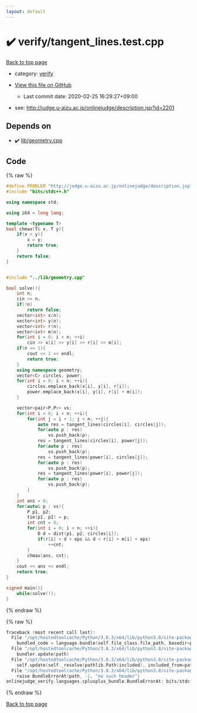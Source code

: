 ```yaml
---
layout: default
---
```


<!-- mathjax config similar to math.stackexchange -->
<script type="text/javascript" async
  src="https://cdnjs.cloudflare.com/ajax/libs/mathjax/2.7.5/MathJax.js?config=TeX-MML-AM_CHTML">
</script>
<script type="text/x-mathjax-config">
  MathJax.Hub.Config({
    TeX: { equationNumbers: { autoNumber: "AMS" }},
    tex2jax: {
      inlineMath: [ ['$','$'] ],
      processEscapes: true
    },
    "HTML-CSS": { matchFontHeight: false },
    displayAlign: "left",
    displayIndent: "2em"
  });
</script>

<script type="text/javascript" src="https://cdnjs.cloudflare.com/ajax/libs/jquery/3.4.1/jquery.min.js"></script>
<script src="https://cdn.jsdelivr.net/npm/jquery-balloon-js@1.1.2/jquery.balloon.min.js" integrity="sha256-ZEYs9VrgAeNuPvs15E39OsyOJaIkXEEt10fzxJ20+2I=" crossorigin="anonymous"></script>
<script type="text/javascript" src="../../assets/js/copy-button.js"></script>
<link rel="stylesheet" href="../../assets/css/copy-button.css" />


# :heavy_check_mark: verify/tangent_lines.test.cpp

<a href="../../index.html">Back to top page</a>

* category: <a href="../../index.html#e8418d1d706cd73548f9f16f1d55ad6e">verify</a>
* <a href="{{ site.github.repository_url }}/blob/master/verify/tangent_lines.test.cpp">View this file on GitHub</a>
    - Last commit date: 2020-02-25 16:29:27+09:00


* see: <a href="http://judge.u-aizu.ac.jp/onlinejudge/description.jsp?id=2201">http://judge.u-aizu.ac.jp/onlinejudge/description.jsp?id=2201</a>


## Depends on

* :heavy_check_mark: <a href="../../library/lib/geometry.cpp.html">lib/geometry.cpp</a>


## Code

<a id="unbundled"></a>
{% raw %}
```cpp
#define PROBLEM "http://judge.u-aizu.ac.jp/onlinejudge/description.jsp?id=2201"
#include "bits/stdc++.h"

using namespace std;

using i64 = long long;

template <typename T>
bool chmax(T& x, T y){
    if(x < y){
        x = y;
        return true;
    }
    return false;
}


#include "../lib/geometry.cpp"

bool solve(){
    int n;
    cin >> n;
    if(!n)
        return false;
    vector<int> x(n);
    vector<int> y(n);
    vector<int> r(n);
    vector<int> m(n);
    for(int i = 0; i < n; ++i)
        cin >> x[i] >> y[i] >> r[i] >> m[i];
    if(n == 1){
        cout << 1 << endl;
        return true;
    }
    using namespace geometry;
    vector<C> circles, power;
    for(int i = 0; i < n; ++i){
        circles.emplace_back(x[i], y[i], r[i]);
        power.emplace_back(x[i], y[i], r[i] + m[i]);
    }

    vector<pair<P,P>> vs;
    for(int i = 0; i < n; ++i){
        for(int j = i + 1; j < n; ++j){
            auto res = tangent_lines(circles[i], circles[j]);
            for(auto p : res)
                vs.push_back(p);
            res = tangent_lines(circles[i], power[j]);
            for(auto p : res)
                vs.push_back(p);
            res = tangent_lines(power[i], circles[j]);
            for(auto p : res)
                vs.push_back(p);
            res = tangent_lines(power[i], power[j]);
            for(auto p : res)
                vs.push_back(p);
        }
    }
    int ans = 0;
    for(auto& p : vs){
        P p1, p2;
        tie(p1, p2) = p;
        int cnt = 0;
        for(int i = 0; i < n; ++i){
            D d = dist(p1, p2, circles[i]);
            if(r[i] < d + eps && d < r[i] + m[i] + eps)
                ++cnt;
        }
        chmax(ans, cnt);
    }
    cout << ans << endl;
    return true;
}

signed main(){
    while(solve());
}

```
{% endraw %}

<a id="bundled"></a>
{% raw %}
```cpp
Traceback (most recent call last):
  File "/opt/hostedtoolcache/Python/3.8.3/x64/lib/python3.8/site-packages/onlinejudge_verify/docs.py", line 349, in write_contents
    bundled_code = language.bundle(self.file_class.file_path, basedir=pathlib.Path.cwd())
  File "/opt/hostedtoolcache/Python/3.8.3/x64/lib/python3.8/site-packages/onlinejudge_verify/languages/cplusplus.py", line 185, in bundle
    bundler.update(path)
  File "/opt/hostedtoolcache/Python/3.8.3/x64/lib/python3.8/site-packages/onlinejudge_verify/languages/cplusplus_bundle.py", line 307, in update
    self.update(self._resolve(pathlib.Path(included), included_from=path))
  File "/opt/hostedtoolcache/Python/3.8.3/x64/lib/python3.8/site-packages/onlinejudge_verify/languages/cplusplus_bundle.py", line 187, in _resolve
    raise BundleErrorAt(path, -1, "no such header")
onlinejudge_verify.languages.cplusplus_bundle.BundleErrorAt: bits/stdc++.h: line -1: no such header

```
{% endraw %}

<a href="../../index.html">Back to top page</a>

